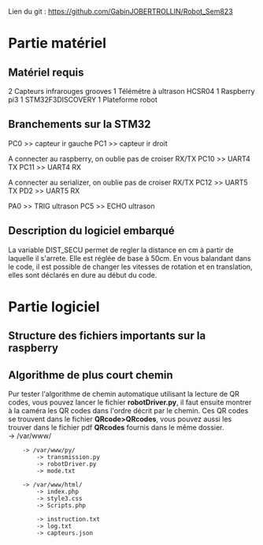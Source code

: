 Lien du git : https://github.com/GabinJOBERTROLLIN/Robot_Sem823

# Partie matériel
## Matériel requis
2 Capteurs infrarouges grooves
1 Télémétre à ultrason HCSR04
1 Raspberry pi3
1 STM32F3DISCOVERY
1 Plateforme robot


## Branchements sur la STM32
PC0 >> capteur ir gauche
PC1 >> capteur ir droit

A connecter au raspberry, on oublie pas de croiser RX/TX
PC10 >> UART4 TX
PC11 >> UART4 RX

A connecter au serializer, on oublie pas de croiser RX/TX
PC12 >> UART5 TX
PD2 >> UART5 RX

PA0 >> TRIG ultrason
PC5 >> ECHO ultrason

## Description du logiciel embarqué
La variable DIST_SECU permet de regler la distance en cm à partir de laquelle il s'arrete. Elle est réglée de base à 50cm.
En vous balandant dans le code, il est possible de changer les vitesses de rotation et en translation, elles sont déclarés en dure au début du code.

# Partie logiciel
## Structure des fichiers importants sur la raspberry

## Algorithme de plus court chemin
Pur tester l'algorithme de chemin automatique utilisant la lecture de QR codes, vous pouvez lancer le fichier **robotDriver.py**, il faut ensuite montrer à la caméra les QR codes dans l'ordre décrit par le chemin. Ces QR codes se trouvent dans le fichier **QRcode>QRcodes**, vous pouvez aussi les trouver dans le fichier pdf **QRcodes** fournis dans le même dossier.   
	-> /var/www/

		-> /var/www/py/
			-> transmission.py
			-> robotDriver.py
			-> mode.txt

		-> /var/www/html/
			-> index.php
			-> style3.css
			-> Scripts.php

			-> instruction.txt
			-> log.txt
			-> capteurs.json

##
